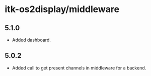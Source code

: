 # itk-os2display/middleware

## 5.1.0

* Added dashboard.

## 5.0.2

* Added call to get present channels in middleware for a backend.
